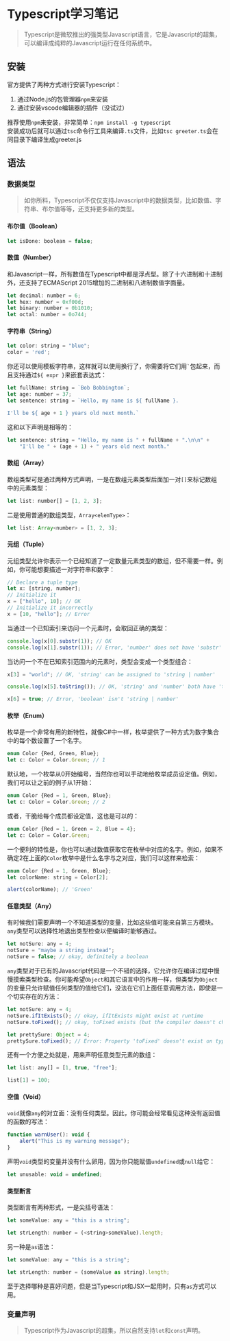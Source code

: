 # Typescript学习笔记
> Typescript是微软推出的强类型Javascript语言，它是Javascript的超集，可以编译成纯粹的Javascript运行在任何系统中。

## 安装
官方提供了两种方式进行安装Typescript：

1. 通过Node.js的包管理器`npm`来安装
2. 通过安装vscode编辑器的插件（没试过）

推荐使用`npm`来安装，非常简单：`npm install -g typescript`  
安装成功后就可以通过`tsc`命令行工具来编译`.ts`文件，比如`tsc greeter.ts`会在同目录下编译生成greeter.js

## 语法
### 数据类型
> 如你所料，Typescript不仅仅支持Javascript中的数据类型，比如数值、字符串、布尔值等等，还支持更多新的类型。

#### 布尔值（Boolean）

``` javascript
let isDone: boolean = false;
```

#### 数值（Number）
和Javascript一样，所有数值在Typescript中都是浮点型。除了十六进制和十进制外，还支持了ECMAScript 2015增加的二进制和八进制数值字面量。

``` javascript
let decimal: number = 6;
let hex: number = 0xf00d;
let binary: number = 0b1010;
let octal: number = 0o744;
```

#### 字符串（String）

``` javascript
let color: string = "blue";
color = 'red';
```

你还可以使用模板字符串，这样就可以使用换行了，你需要将它们用`` ` ``包起来，而且支持通过`${ expr }`来嵌套表达式：

``` javascript
let fullName: string = `Bob Bobbington`;
let age: number = 37;
let sentence: string = `Hello, my name is ${ fullName }.

I'll be ${ age + 1 } years old next month.`
```

这和以下声明是相等的：

``` javascript
let sentence: string = "Hello, my name is " + fullName + ".\n\n" +
    "I'll be " + (age + 1) + " years old next month."
```

#### 数组（Array）
数组类型可是通过两种方式声明，一是在数组元素类型后面加一对`[]`来标记数组中的元素类型：

``` javascript
let list: number[] = [1, 2, 3];
```

二是使用普通的数组类型，`Array<elemType>`：

``` javascript
let list: Array<number> = [1, 2, 3];
```

#### 元组（Tuple）
元组类型允许你表示一个已经知道了一定数量元素类型的数组，但不需要一样。例如，你可能想要描述一对字符串和数字：

``` javascript
// Declare a tuple type
let x: [string, number];
// Initialize it
x = ["hello", 10]; // OK
// Initialize it incorrectly
x = [10, "hello"]; // Error
```

当通过一个已知索引来访问一个元素时，会取回正确的类型：

``` javascript
console.log(x[0].substr(1)); // OK
console.log(x[1].substr(1)); // Error, 'number' does not have 'substr'
```

当访问一个不在已知索引范围内的元素时，类型会变成一个类型组合：

``` javascript
x[3] = "world"; // OK, 'string' can be assigned to 'string | number'

console.log(x[5].toString()); // OK, 'string' and 'number' both have 'toString'

x[6] = true; // Error, 'boolean' isn't 'string | number'
```

#### 枚举（Enum）
枚举是一个非常有用的新特性，就像C#中一样，枚举提供了一种方式为数字集合中的每个数设置了一个名字。

``` javascript
enum Color {Red, Green, Blue};
let c: Color = Color.Green; // 1
```

默认地，一个枚举从0开始编号，当然你也可以手动地给枚举成员设定值。例如，我们可以让之前的例子从1开始：

``` javascript
enum Color {Red = 1, Green, Blue};
let c: Color = Color.Green; // 2
```

或者，干脆给每个成员都设定值，这也是可以的：

``` javascript
enum Color {Red = 1, Green = 2, Blue = 4};
let c: Color = Color.Green;
```

一个便利的特性是，你也可以通过数值获取它在枚举中对应的名字。例如，如果不确定2在上面的`Color`枚举中是什么名字与之对应，我们可以这样来检索：

``` javascript
enum Color {Red = 1, Green, Blue};
let colorName: string = Color[2];

alert(colorName); // 'Green'
```

#### 任意类型（Any）
有时候我们需要声明一个不知道类型的变量，比如这些值可能来自第三方模块。`any`类型可以选择性地退出类型检查以便编译时能够通过。

``` javascript
let notSure: any = 4;
notSure = "maybe a string instead";
notSure = false; // okay, definitely a boolean
```

`any`类型对于已有的Javascript代码是一个不错的选择，它允许你在编译过程中慢慢摸索类型检查。你可能希望`Object`和其它语言中的作用一样，但类型为`Object`的变量只允许赋值任何类型的值给它们，没法在它们上面任意调用方法，即使是一个切实存在的方法：

``` javascript
let notSure: any = 4;
notSure.ifItExists(); // okay, ifItExists might exist at runtime
notSure.toFixed(); // okay, toFixed exists (but the compiler doesn't check)

let prettySure: Object = 4;
prettySure.toFixed(); // Error: Property 'toFixed' doesn't exist on type 'Object'.
```

还有一个方便之处就是，用来声明任意类型元素的数组：

``` javascript
let list: any[] = [1, true, "free"];

list[1] = 100;
```

#### 空值（Void）
`void`就像`any`的对立面：没有任何类型。因此，你可能会经常看见这种没有返回值的函数的写法：

``` javascript
function warnUser(): void {
    alert("This is my warning message");
}
```

声明`void`类型的变量并没有什么卵用，因为你只能赋值`undefined`或`null`给它：

``` javascript
let unusable: void = undefined;
```

#### 类型断言
类型断言有两种形式，一是尖括号语法：

``` javascript
let someValue: any = "this is a string";

let strLength: number = (<string>someValue).length;
```

另一种是`as`语法：

``` javascript
let someValue: any = "this is a string";

let strLength: number = (someValue as string).length;
```

至于选择哪种是喜好问题，但是当Typescript和JSX一起用时，只有`as`方式可以用。

### 变量声明
> Typescript作为Javascript的超集，所以自然支持`let`和`const`声明。

